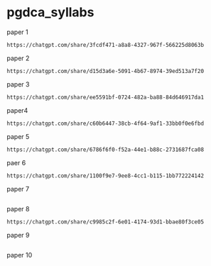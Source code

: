 # pgdca_syllabs

paper 1 
```
https://chatgpt.com/share/3fcdf471-a8a8-4327-967f-566225d8063b
```
paper 2
```
https://chatgpt.com/share/d15d3a6e-5091-4b67-8974-39ed513a7f20
```
paper 3
```
https://chatgpt.com/share/ee5591bf-0724-482a-ba88-84d646917da1
```
paper4 
```
https://chatgpt.com/share/c60b6447-38cb-4f64-9af1-33bb0f0e6fbd
```
paper 5
```
https://chatgpt.com/share/6786f6f0-f52a-44e1-b88c-2731687fca08
```
paer 6
```
https://chatgpt.com/share/1100f9e7-9ee8-4cc1-b115-1bb772224142
```
paper 7
```
```
paper 8
```
https://chatgpt.com/share/c9985c2f-6e01-4174-93d1-bbae80f3ce05
```
paper 9 
```

```
paper 10 
```
```
